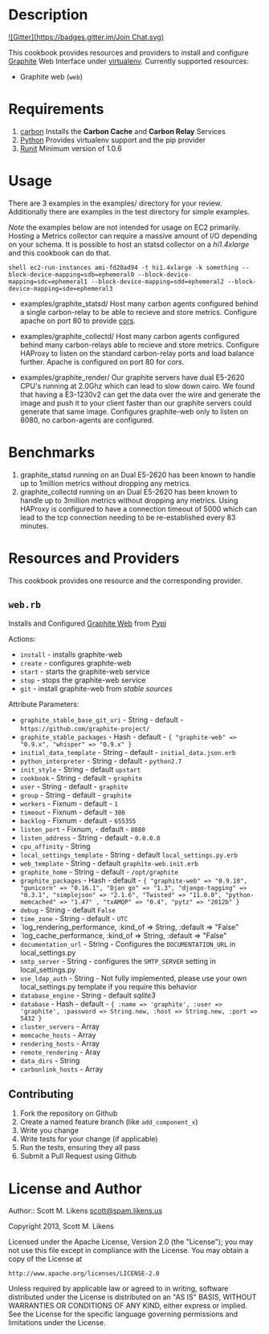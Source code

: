 Description
===========
[![Gitter](https://badges.gitter.im/Join Chat.svg)](https://gitter.im/damm/graphite?utm_source=badge&utm_medium=badge&utm_campaign=pr-badge&utm_content=badge)

This cookbook provides resources and providers to install and configure [Graphite](http://graphite.wikidot.com/) Web Interface under [virtualenv](http://pypi.python.org/pypi/virtualenv).  Currently supported resources:

* Graphite web (`web`)

Requirements
============

1. [carbon](http://github.com/damm/carbon/)
  Installs the **Carbon Cache** and **Carbon Relay** Services
3. [Python](http://github.com/opscode-cookbooks/python/)
  Provides virtualenv support and the pip provider
3. [Runit](http://github.com/opscode-cookbooks/runit/)
  Minimum version of 1.0.6

Usage
============

There are 3 examples in the examples/ directory for your review.  Additionally there are examples in the test directory for simple examples.  

*Note* the examples below are not intended for usage on EC2 primarily.  Hosting a Metrics collector can require a massive amount of I/O depending on your schema.  It is possible to host an statsd collector on a *hi1.4xlarge* and this cookbook can do that.

```shell ec2-run-instances ami-fd20ad94 -t hi1.4xlarge -k something --block-device-mapping=sdb=ephemeral0 --block-device-mapping=sdc=ephemeral1 --block-device-mapping=sdd=ephemeral2 --block-device-mapping=sde=ephemeral3```

* examples/graphite_statsd/
Host many carbon agents configured behind a single carbon-relay to be able to recieve and store metrics.  Configure apache on port 80 to provide [cors](http://www.html5rocks.com/en/tutorials/cors/).

* examples/graphite_collectd/
Host many carbon agents configured behind many carbon-relays able to recieve and store metrics.  Configure HAProxy to listen on the standard carbon-relay ports and load balance further.  Apache is configured on port 80 for *cors*.

* examples/graphite_render/
Our graphite servers have dual E5-2620 CPU's running at 2.0Ghz which can lead to slow down cairo.  We found that having a E3-1230v2 can get the data over the wire and generate the image and push it to your client faster than our graphite servers could generate that same image.  Configures graphite-web only to listen on 8080, no carbon-agents are configured.

Benchmarks
=======================

1. graphite_statsd running on an Dual E5-2620 has been known to handle up to 1million metrics without dropping any metrics.
2. graphite_collectd running on an Dual E5-2620 has been known to handle up to 3million metrics without dropping any metrics.
  Using HAProxy is configured to have a connection timeout of 5000 which can lead to the tcp connection needing to be re-established every 83 minutes.

Resources and Providers
=======================

This cookbook provides one resource and the corresponding provider.

`web.rb`
-------------

Installs and Configured [Graphite Web](https://github.com/graphite-project/graphite-web) from [Pypi](http://pypi.python.org/pypi/graphite-web)

Actions:

* `install` - installs graphite-web
* `create` - configures graphite-web
* `start` - starts the graphite-web service
* `stop` - stops the graphite-web service
* `git` - install graphite-web from *stable sources*

Attribute Parameters:

* `graphite_stable_base_git_uri` - String - default - `https://github.com/graphite-project/`
* `graphite_stable_packages` - Hash - default - `{ "graphite-web" => "0.9.x", "whisper" => "0.9.x" }`
* `initial_data_template` - String - default -  `initial_data.json.erb`
* `python_interpreter` - String - default - `python2.7`
* `init_style` - String - default `upstart`
* `cookbook` - String - default - `graphite`
* `user` - String - default - `graphite`
* `group` - String - default - `graphite`
* `workers` - Fixnum - default - `1`
* `timeout` - Fixnum - default - `300`
* `backlog` - Fixnum - default - `655355`
* `listen_port` - Fixnum, - default - `8080`
* `listen_address` - String - default - `0.0.0.0`
* `cpu_affinity` - String
* `local_settings_template` - String - default `local_settings.py.erb`
* `web_template` - String - default `graphite-web.init.erb`
* `graphite_home` - String - default - `/opt/graphite`
* `graphite_packages` - Hash - default - `{ "graphite-web" => "0.9.10", "gunicorn" => "0.16.1", "Djan
go" => "1.3", "django-tagging" => "0.3.1", "simplejson" => "2.1.6", "Twisted" => "11.0.0", "python-memcached" => "1.47"
, "txAMQP" => "0.4", "pytz" => "2012b" }`
* `debug` - String - default `False`
* `time_zone` - String - default - `UTC`
* `log_rendering_performance, :kind_of => String, :default => "False"
* `log_cache_performance, :kind_of => String, :default => "False"
* `documentation_url` - String - Configures the `DOCUMENTATION_URL` in local_settings.py
* `smtp_server` - String - configures the `SMTP_SERVER` setting in local_settings.py
* `use_ldap_auth` - String - Not fully implemented, please use your own local_settings.py template if you require this behavior
* `database_engine` - String - default *sqlite3*
* `database` - Hash - default - `{ :name => 'graphite', :user => 'graphite', :password => String.new, :host => String.new, :port => 5432 }`
* `cluster_servers` - Array
* `memcache_hosts` - Array
* `rendering_hosts` - Array
* `remote_rendering` - Aray
* `data_dirs` - String
* `carbonlink_hosts` - Array
 
Contributing
------------

1. Fork the repository on Github
2. Create a named feature branch (like `add_component_x`)
3. Write you change
4. Write tests for your change (if applicable)
5. Run the tests, ensuring they all pass
6. Submit a Pull Request using Github


License and Author
==================
Author:: Scott M. Likens <scott@spam.likens.us>

Copyright 2013, Scott M. Likens

Licensed under the Apache License, Version 2.0 (the "License");
you may not use this file except in compliance with the License.
You may obtain a copy of the License at

    http://www.apache.org/licenses/LICENSE-2.0

Unless required by applicable law or agreed to in writing, software
distributed under the License is distributed on an "AS IS" BASIS,
WITHOUT WARRANTIES OR CONDITIONS OF ANY KIND, either express or implied.
See the License for the specific language governing permissions and
limitations under the License.
  
